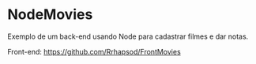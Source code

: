 # NodeMovies
Exemplo de um back-end usando Node para cadastrar filmes e dar notas.

Front-end: https://github.com/Rrhapsod/FrontMovies
